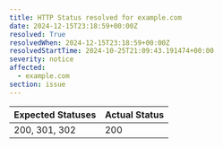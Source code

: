 ```yaml
---
title: HTTP Status resolved for example.com
date: 2024-12-15T23:18:59+00:00Z
resolved: True
resolvedWhen: 2024-12-15T23:18:59+00:00Z
resolvedStartTime: 2024-10-25T21:09:43.191474+00:00
severity: notice
affected:
  - example.com
section: issue
---
```


| Expected Statuses | Actual Status  |
|-------------------|----------------|
| 200, 301, 302 | 200 |
